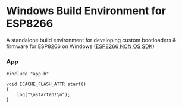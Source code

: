 # Windows Build Environment for ESP8266

A standalone build environment for developing custom bootloaders & firmware for ESP8266 on Windows ([ESP8266 NON OS SDK](https://github.com/espressif/ESP8266_NONOS_SDK))

### App

```
#include "app.h"

void ICACHE_FLASH_ATTR start()
{
    log("\nstarted!\n");
}
```